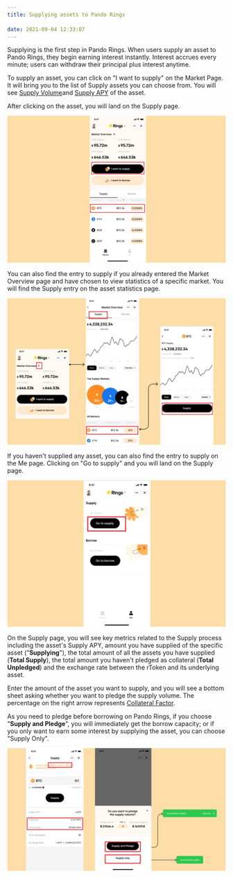 ```yaml
---
title: Supplying assets to Pando Rings 

date: 2021-09-04 12:33:07
---
```


Supplying is the first step in Pando Rings. When users supply an asset to Pando Rings, they begin earning interest instantly. Interest accrues every minute; users can withdraw their principal plus interest anytime. 

To supply an asset, you can click on "I want to supply" on the Market Page. It will bring you to the list of Supply assets you can choose from. You will see [Supply Volume](../key-concepts/glossary)and [Supply APY](../key-concepts/glossary) of the asset.  

After clicking on the asset, you will land on the Supply page. 

![](../assets/supply1.jpg)

You can also find the entry to supply if you already entered the Market Overview page and have chosen to view statistics of a specific market. You will find the Supply entry on the asset statistics page. 

![](../assets/supply2.jpg)

If you haven't supplied any asset, you can also find the entry to supply on the Me page. Clicking on "Go to supply" and you will land on the Supply page. 

![](../assets/supply3.jpg)

On the Supply page, you will see key metrics related to the Supply process including the asset's Supply APY, amount you have supplied of the specific asset ("**Supplying**"), the total amount of all the assets you have supplied (**Total Supply**), the total amount you haven't pledged as collateral (**Total Unpledged**) and the exchange rate between the rToken and its underlying asset.  

Enter the amount of the asset you want to supply, and you will see a bottom sheet asking whether you want to pledge the supply volume. The percentage on the right arrow represents [Collateral Factor](../key-concepts/glossary).

As you need to pledge before borrowing on Pando Rings, if you choose "**Supply and Pledge**", you will immediately get the borrow capacity; or if you only want to earn some interest by supplying the asset, you can choose "Supply Only".

![](../assets/supply4.jpg)



